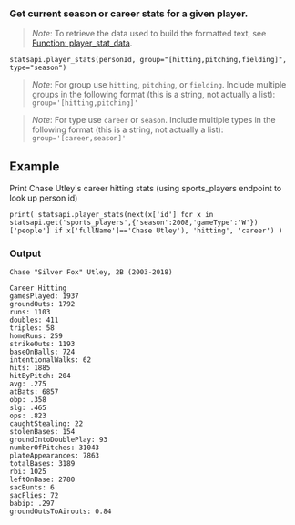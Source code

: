 ### Get current season or career stats for a given player.

> *Note*: To retrieve the data used to build the formatted text, see [Function: player_stat_data](https://github.com/toddrob99/MLB-StatsAPI/wiki/Function:-player_stat_data).

`statsapi.player_stats(personId, group="[hitting,pitching,fielding]", type="season")`

> *Note*: For group use `hitting`, `pitching`, or `fielding`. Include multiple groups in the following format (this is a string, not actually a list): `group='[hitting,pitching]'`

> *Note*: For type use `career` or `season`. Include multiple types in the following format (this is a string, not actually a list): `group='[career,season]'`

## Example

Print Chase Utley's career hitting stats (using sports_players endpoint to look up person id)

`print( statsapi.player_stats(next(x['id'] for x in statsapi.get('sports_players',{'season':2008,'gameType':'W'})['people'] if x['fullName']=='Chase Utley'), 'hitting', 'career') )`

### Output

```
Chase "Silver Fox" Utley, 2B (2003-2018)

Career Hitting
gamesPlayed: 1937
groundOuts: 1792
runs: 1103
doubles: 411
triples: 58
homeRuns: 259
strikeOuts: 1193
baseOnBalls: 724
intentionalWalks: 62
hits: 1885
hitByPitch: 204
avg: .275
atBats: 6857
obp: .358
slg: .465
ops: .823
caughtStealing: 22
stolenBases: 154
groundIntoDoublePlay: 93
numberOfPitches: 31043
plateAppearances: 7863
totalBases: 3189
rbi: 1025
leftOnBase: 2780
sacBunts: 6
sacFlies: 72
babip: .297
groundOutsToAirouts: 0.84
```
